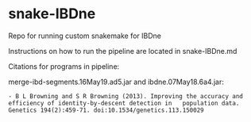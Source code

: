 # snake-IBDne
Repo for running custom snakemake for IBDne 

Instructions on how to run the pipeline are located in snake-IBDne.md

Citations for programs in pipeline: 

merge-ibd-segments.16May19.ad5.jar and ibdne.07May18.6a4.jar: 

    - B L Browning and S R Browning (2013). Improving the accuracy and efficiency of identity-by-descent detection in   population data. Genetics 194(2):459-71. doi:10.1534/genetics.113.150029
